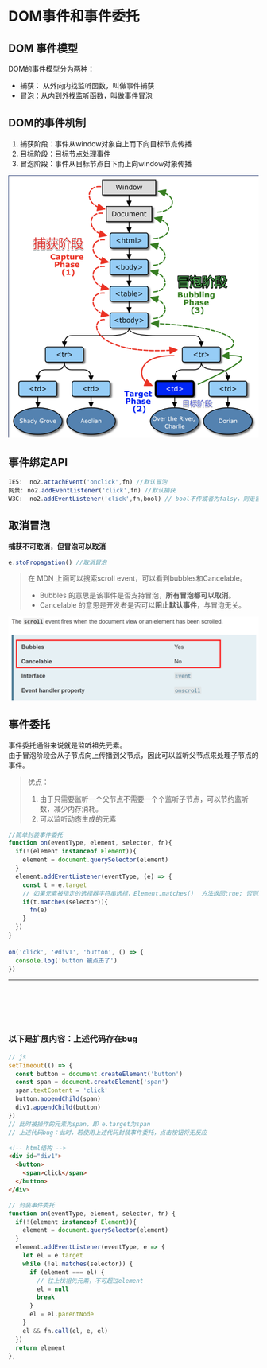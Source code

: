 # DOM事件和事件委托

## DOM 事件模型
DOM的事件模型分为两种：  
* 捕获： 从外向内找监听函数，叫做事件捕获
* 冒泡：从内到外找监听函数，叫做事件冒泡

## DOM的事件机制
1. 捕获阶段：事件从window对象自上而下向目标节点传播
2. 目标阶段：目标节点处理事件
3. 冒泡阶段：事件从目标节点自下而上向window对象传播

![DOM的事件机制](https://github.com/Bum-Ble/Notes/blob/main/images/DOM1.png)

## 事件绑定API
```js
IE5:  no2.attachEvent('onclick',fn) //默认冒泡
网景: no2.addEventListener('click',fn) //默认捕获
W3C:  no2.addEventListener('click',fn,bool) // bool不传或者为falsy，则走冒泡。为true,则走捕获
```
## 取消冒泡
**捕获不可取消，但冒泡可以取消**
```js
e.stoPropagation() //取消冒泡
```
> 在 MDN 上面可以搜索scroll event，可以看到bubbles和Cancelable。  
> * Bubbles 的意思是该事件是否支持冒泡，**所有冒泡都可以取消**。
> * Cancelable 的意思是开发者是否可以**阻止默认事件**，与冒泡无关。
> 
![MDN](https://github.com/Bum-Ble/Notes/blob/main/images/DOM2.png)


## 事件委托
事件委托通俗来说就是监听祖先元素。   
由于冒泡阶段会从子节点向上传播到父节点，因此可以监听父节点来处理子节点的事件。
> 优点：
> 1. 由于只需要监听一个父节点不需要一个个监听子节点，可以节约监听数，减少内存消耗。
> 2. 可以监听动态生成的元素

```js
//简单封装事件委托
function on(eventType, element, selector, fn){
  if(!(element instanceof Element)){
    element = document.querySelector(element)
  }
  element.addEventListener(eventType, (e) => {
    const t = e.target
    // 如果元素被指定的选择器字符串选择，Element.matches()  方法返回true; 否则返回false。
    if(t.matches(selector)){ 
      fn(e)
    }
  })
}

on('click', '#div1', 'button', () => {
  console.log('button 被点击了')
})
```   
---
<br/>
<br/>
<br/>
<br/>

### 以下是扩展内容：上述代码存在bug

```js
// js
setTimeout(() => {
  const button = document.createElement('button')
  const span = document.createElement('span')
  span.textContent = 'click'
  button.aooendChild(span) 
  div1.appendChild(button)
})
// 此时被操作的元素为span，即 e.target为span
// 上述代码bug：此时，若使用上述代码封装事件委托，点击按钮将无反应
```

```html
<!-- html结构 -->
<div id="div1">
  <button>
    <span>click</span>
  </button>
</div>
```

```js
// 封装事件委托
function on(eventType, element, selector, fn) {
  if(!(element instanceof Element)){
    element = document.querySelector(element)
  }
  element.addEventListener(eventType, e => {
    let el = e.target
    while (!el.matches(selector)) {
      if (element === el) {
        // 往上找祖先元素，不可超过element
        el = null
        break
      }
      el = el.parentNode
    }
    el && fn.call(el, e, el)
  })
  return element
},
```